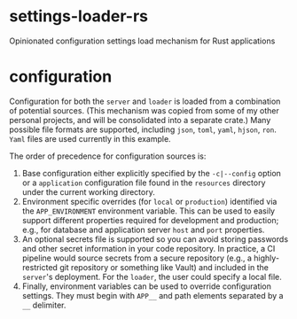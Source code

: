# settings-loader-rs
Opinionated configuration settings load mechanism for Rust applications

# configuration
Configuration for both the <code>server</code> and <code>loader</code> is loaded from a combination
of potential sources. (This mechanism was copied from some of my other personal projects, and will
be consolidated into a separate crate.) Many possible file formats are supported, including
<code>json</code>, <code>toml</code>, <code>yaml</code>, <code>hjson</code>, <code>ron</code>.
<code>Yaml</code> files are used currently in this example.

The order of precedence for configuration sources is:
1. Base configuration either explicitly specified by the <code>-c|--config</code> option or
   a <code>application</code> configuration file found in the <code>resources</code> directory
   under the current working directory.
2. Environment specific overrides (for <code>local</code> or <code>production</code>) identified
   via the <code>APP_ENVIRONMENT</code> environment variable. This can be used to easily support
   different properties required for development and production; e.g., for database and application server
   <code>host</code> and <code>port</code> properties.
3. An optional secrets file is supported so you can avoid storing passwords and other secret
   information in your code repository. In practice, a CI pipeline would source secrets from a
   secure repository (e.g., a highly-restricted git repository or something like Vault) and included
   in the <code>server</code>'s deployment. For the <code>loader</code>, the user could specify a local file.
4. Finally, environment variables can be used to override configuration settings. They must
   begin with <code>APP__</code> and path elements separated by a <code>__</code> delimiter.